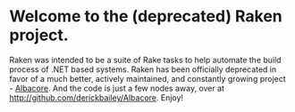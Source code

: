 # Welcome to the (deprecated) Raken project.

Raken was intended to be a suite of Rake tasks to help automate the build process of .NET based systems. Raken has been officially deprecated in favor of a much better, actively maintained, and constantly growing project - [Albacore](http://albacorebuild.net/ "Albacore: Dolphin-Safe Rake Tasks For .NET Systems"). And the code is just a few nodes away, over at <http://github.com/derickbailey/Albacore>. Enjoy!